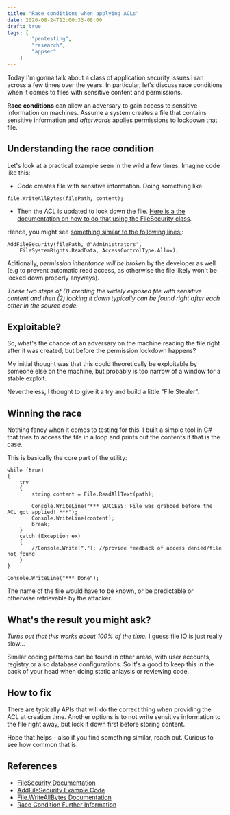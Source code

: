 ```yaml
---
title: "Race conditions when applying ACLs"
date: 2020-08-24T12:00:33-08:00
draft: true
tags: [
        "pentesting",
        "research",
        "appsec"
    ]
---
```


Today I'm gonna talk about a class of application security issues I ran across a few times over the years. In particular, let's discuss race conditions when it comes to files with sensitive content and permissions.

**Race conditions** can allow an adversary to gain access to sensitive information on machines. Assume a system creates a file that contains sensitive information and *afterwards* applies permissions to lockdown that file. 

## Understanding the race condition

Let's look at a practical example seen in the wild a few times. Imagine code like this:

* Code creates file with sensitive information. Doing something like:

```
file.WriteAllBytes(filePath, content);
```

* Then the ACL is updated to lock down the file. [Here is a the documentation on how to do that using the FileSecurity class](https://docs.microsoft.com/en-us/dotnet/api/system.security.accesscontrol.filesecurity?view=netframework-4.8). 

Hence, you might see [something similar to the following lines:](https://docs.microsoft.com/en-us/dotnet/standard/io/how-to-add-or-remove-access-control-list-entries):

```
AddFileSecurity(filePath, @"Administrators",
    FileSystemRights.ReadData, AccessControlType.Allow);
```

Aditionally, *permission inheritance will be broken* by the developer as well (e.g to prevent automatic read access, as otherwise the file likely won't be locked down properly anyways).

*These two steps of (1) creating the widely exposed file with sensitive content and then (2) locking it down typically can be found right after each other in the source code.*

## Exploitable?
So, what's the chance of an adversary on the machine reading the file right after it was created, but before the permission lockdown happens? 

My initial thought was that this could theoretically be exploitable by someone else on the machine, but probably is too narrow of a window for a stable exploit. 

Nevertheless, I thought to give it a try and build a little "File Stealer".

## Winning the race 
Nothing fancy when it comes to testing for this. I built a simple tool in C# that tries to access the file in a loop and prints out the contents if that is the case. 

This is basically the core part of the utility:

``` 
while (true)
{
    try
    {
        string content = File.ReadAllText(path);

        Console.WriteLine("*** SUCCESS: File was grabbed before the ACL got applied! ***");
        Console.WriteLine(content);
        break;
    }
    catch (Exception ex)
    {
        //Console.Write("."); //provide feedback of access denied/file not found
    }
}

Console.WriteLine("*** Done");
```

The name of the file would have to be known, or be predictable or otherwise retrievable by the attacker.

## What's the result you might ask?

*Turns out that this works about 100% of the time.*  I guess file IO is just really slow...

Similar coding patterns can be found in other areas, with user accounts, registry or also database configurations. So it's a good to keep this in the back of your head when doing static anlaysis or reviewing code.

## How to fix

There are typically APIs that will do the correct thing when providing the ACL at creation time. Another options is to not write sensitive information to the file right away, but lock it down first before storing content.

Hope that helps - also if you find something similar, reach out. Curious to see how common that is.

## References

* [FileSecurity Documentation](https://docs.microsoft.com/en-us/dotnet/api/system.security.accesscontrol.filesecurity?view=netframework-4.8)
* [AddFileSecurity Example Code](https://docs.microsoft.com/en-us/dotnet/standard/io/how-to-add-or-remove-access-control-list-entries)
* [File.WriteAllBytes Documentation](https://docs.microsoft.com/en-us/dotnet/api/system.io.file.writeallbytes?view=netcore-3.1)
* [Race Condition Further Information](https://en.wikipedia.org/wiki/Race_condition)